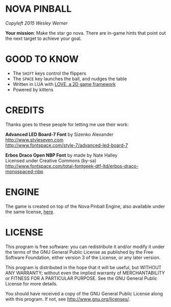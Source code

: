 # NOVA PINBALL

_Copyleft 2015 Wesley Werner_

**Your mission**: Make the star go nova. There are in-game hints that point out the next target to achieve your goal.

# GOOD TO KNOW

* The `SHIFT` keys control the flippers
* The `SPACE` key launches the ball, and nudges the table
* Written in LUA with [LOVE, a 2D game framework](http://love2d.org/)
* Powered by kittens

# CREDITS

Thanks goes to these people for letting me use their work:

**Advanced LED Board-7 Font** by Sizenko Alexander  
http://www.styleseven.com  
http://www.fontspace.com/style-7/advanced-led-board-7

**Erbos Draco Open NBP Font** by made by Nate Halley  
Licensed under Creative Commons (by-sa)  
http://www.fontspace.com/total-fontgeek-dtf-ltd/erbos-draco-monospaced-nbp

# ENGINE

The game is created on top of the Nova Pinball Engine, also available under the same license, [here](https://github.com/wesleywerner/nova-pinball-engine).

# LICENSE

This program is free software: you can redistribute it and/or modify
it under the terms of the GNU General Public License as published by
the Free Software Foundation, either version 3 of the License, or
any later version.

This program is distributed in the hope that it will be useful,
but WITHOUT ANY WARRANTY; without even the implied warranty of
MERCHANTABILITY or FITNESS FOR A PARTICULAR PURPOSE.  See the
GNU General Public License for more details.

You should have received a copy of the GNU General Public License
along with this program. If not, see http://www.gnu.org/licenses/.
